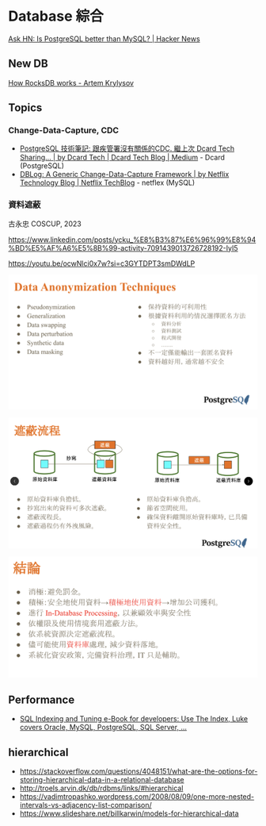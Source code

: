 # Database 綜合

[Ask HN: Is PostgreSQL better than MySQL? | Hacker News](https://news.ycombinator.com/item?id=35599118&utm_source=hackernewsletter&utm_medium=email&utm_term=data)


## New DB

[How RocksDB works - Artem Krylysov](https://artem.krylysov.com/blog/2023/04/19/how-rocksdb-works/?utm_source=hackernewsletter&utm_medium=email&utm_term=data)

## Topics

### Change-Data-Capture, CDC
- [PostgreSQL 技術筆記: 跟疾管署沒有關係的CDC. 繼上次 Dcard Tech Sharing… | by Dcard Tech | Dcard Tech Blog | Medium](https://medium.com/dcardlab/postgresql-%E6%8A%80%E8%A1%93%E7%AD%86%E8%A8%98-%E8%B7%9F%E7%96%BE%E7%AE%A1%E7%BD%B2%E6%B2%92%E6%9C%89%E9%97%9C%E4%BF%82%E7%9A%84cdc-218e27eb363d) - Dcard (PostgreSQL)
- [DBLog: A Generic Change-Data-Capture Framework | by Netflix Technology Blog | Netflix TechBlog](https://netflixtechblog.com/dblog-a-generic-change-data-capture-framework-69351fb9099b) - netflex (MySQL)

### 資料遮蔽

古永忠 COSCUP, 2023

<https://www.linkedin.com/posts/ycku_%E8%B3%87%E6%96%99%E8%94%BD%E5%AF%A6%E5%8B%99-activity-7091439013726728192-IyI5>

<https://youtu.be/ocwNlci0x7w?si=c3GYTDPT3smDWdLP>

![Screenshot 2023-10-06 at 06.30.51.png](../assets/database-anonymization/Screenshot%202023-10-06%20at%2006.30.51.png)

![Screenshot 2023-10-06 at 06.31.17.png](../assets/database-anonymization/Screenshot%202023-10-06%20at%2006.31.17.png)



![Screenshot 2023-10-06 at 06.31.41.png](../assets/database-anonymization/Screenshot%202023-10-06%20at%2006.31.41.png)

## Performance

- [SQL Indexing and Tuning e-Book for developers: Use The Index, Luke covers Oracle, MySQL, PostgreSQL, SQL Server, ...](https://use-the-index-luke.com/)

## hierarchical

- https://stackoverflow.com/questions/4048151/what-are-the-options-for-storing-hierarchical-data-in-a-relational-database
- http://troels.arvin.dk/db/rdbms/links/#hierarchical
- https://vadimtropashko.wordpress.com/2008/08/09/one-more-nested-intervals-vs-adjacency-list-comparison/
- https://www.slideshare.net/billkarwin/models-for-hierarchical-data
